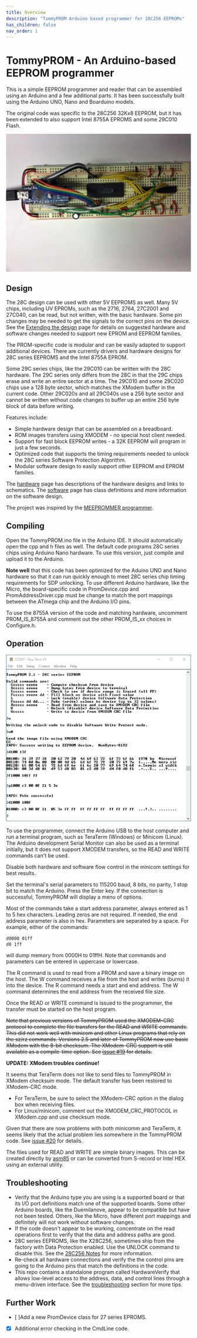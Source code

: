 ```yaml
---
title: Overview
description: "TommyPROM Arduino based programmer for 28C256 EEPROMs"
has_children: false
nav_order: 1
---
```


# TommyPROM - An Arduino-based EEPROM programmer

This is a simple EEPROM programmer and reader that can be assembled using an Arduino and a
few additional parts.  It has been successfully built using the Arduino UNO, Nano and
Boarduino models.

The original code was specific to the 28C256 32Kx8 EEPROM, but it has been extended to also support Intel 8755A EPROMS and some 29C010 Flash.

![TommyPROM Nano Hardware](images/TommyPROM-nano.jpg)

## Design

The 28C design can be used with other 5V EEPROMS as well. Many 5V chips, including UV
EPROMs, such as the 2716, 2764, 27C2001 and 27C040, can be read, but not written, with the
basic hardware. Some pin changes may be needed to get the signals to the correct pins on
the device.  See the [Extending the design](extending) page for details on suggested
hardware and software changes needed to support new EPROM and EEPROM families.

The PROM-specific code is modular and can be easily adapted to support additional devices.
There are currently drivers and hardware designs for 28C series EEPROMS and the Intel
8755A EPROM.

Some 29C series chips, like the 29C010 can be written with the 28C hardware. The 29C
series only differs from the 28C in that the 29C chips erase and write an entire sector at
a time.  The 29C010 and some 29C020 chips use a 128 byte sector, which matches the XModem
buffer in the current code.  Other 29C020s and all 29C040s use a 256 byte sector and
cannot be written without code changes to buffer up an entire 256 byte block of data
before writing.

Features include:
* Simple hardware design that can be assembled on a breadboard.
* ROM images transfers using XMODEM - no special host client needed.
* Support for fast block EEPROM writes - a 32K EEPROM will program in just a few seconds.
* Optimized code that supports the timing requirements needed to unlock the 28C series Software Protection Algorithm.
* Modular software design to easily support other EEPROM and EPROM families.

The [hardware](hardware) page has descriptions of the hardware designs and links to schematics.  The [software](software) page has class definitions and more information
on the software design.

The project was inspired by the
[MEEPROMMER programmer](http://www.ichbinzustaendig.de/dev/meeprommer-en).

## Compiling

Open the TommyPROM.ino file in the Arduino IDE. It should automatically open the cpp and h
files as well. The default code programs 28C series chips using Arduino Nano hardware.  To
use this version, just compile and upload it to the Arduino.

**Note well** that this code has been optimized for the Aduino UNO and Nano hardware so
that it can run quickly enough to meet 28C series chip timing requirements for SDP
unlocking.  To use different Arduino hardware, like the Micro, the board-specific code in
PromDevice.cpp and PromAddressDriver.cpp must be change to match the port mappings between
the ATmega chip and the Arduino I/O pins.

To use the 8755A version of the code and matching hardware, uncomment PROM_IS_8755A and
comment out the other PROM_IS_xx choices in Configure.h.

## Operation
![TommyPROM console screenshot](images/tommyprom-console.png)

To use the programmer, connect the Arduino USB to the host computer and run a terminal
program, such as TeraTerm (Windows) or Minicom (Linux).  The Arduino development Serial
Monitor can also be used as a terminal initially, but it does not support XMODEM
transfers, so the READ and WRITE commands can't be used.

Disable both hardware and software flow control in the minicom settings for best results.

Set the terminal's serial parameters to 115200 baud, 8 bits, no parity, 1 stop bit to
match the Arduino.  Press the Enter key.  If the connection is successful, TommyPROM will
display a menu of options.

Most of the commands take a start address parameter, always entered as 1 to 5 hex
characters.  Leading zeros are not required. If needed, the end address parameter is also
in hex.  Parameters are separated by a space. For example, either of the commands:

    d0000 01ff
    d0 1ff

will dump memory from 0000H to 01ffH.  Note that commands and parameters can be entered in
uppercase or lowercase.

The R command is used to read from a PROM and save a binary image on the host.  The W
command receives a file from the host and writes (burns) it into the device.  The R
command needs a start and end address.  The W command determines the end address from the
received file size.

Once the READ or WRITE command is issued to the programmer, the transfer must
be started on the host program.

~~Note that previous versions of TommyPROM used the XMODEM-CRC protocol to complete the file
transfers for the READ and WRITE commands.  This did not work well with minicom and other
Linux programs that rely on the sz/rz commands.  Versions 2.5 and later of TommyPROM now
use basic XModem with the 8-bit checksum.  The XModem-CRC support is still available as a
compile-time option.  See [issue #19](https://github.com/TomNisbet/TommyPROM/issues/19)
for details.~~

**UPDATE: XModem troubles continue!**

It seems that TeraTerm does not like to send files to TommyPROM in XModem checksum mode.
The default transfer has been restored to XModem-CRC mode.  
* For TeraTerm, be sure to select the XModem-CRC option in the dialog box when receiving files.  
* For Linux/minicom, comment out the XMODEM_CRC_PROTOCOL in XModem.cpp and use checksum mode.

Given that there are now problems with both minicomm and TeraTerm, it seems likely that the
actual problem lies somewhere in the TommyPROM code.  See [issue #20](https://github.com/TomNisbet/TommyPROM/issues/20)
for details.

The files used for READ and WRITE are simple binary images. This can be created directly
by [asm85](http://github.com/TomNisbet/asm85) or can be converted from S-record or Intel
HEX using an external utility.

## Troubleshooting
* Verify that the Arduino type you are using is a supported board or that its I/O port definitions match one of the supported boards.  Some other Arduino boards, like the
Duemilanove, appear to be compatible but have not been tested. Others, like the Micro,
have different port mappings and definitely will not work without software changes.
* If the code doesn't appear to be working, concentrate on the read operations first to
verify that the data and address paths are good.
* 28C series EEPROMS, like the X28C256, sometimes ship from the factory with Data
Protection enabled.  Use the UNLOCK command to disable this. See the
[28C256 Notes](28C256-notes) for more information.
* Re-check all hardware connections and verify the the control pins are going to the
Arduino pins that match the definitions in the code.
* This repo contains a standalone program called HardwareVerify that allows low-level
access to the address, data, and control lines through a menu-driven interface.  See the [troubleshooting](troubleshooting) section for more tips.

## Further Work
* [ ]Add a new PromDevice class for 27 series EPROMS.
* [x] Additional error checking in the CmdLine code.
